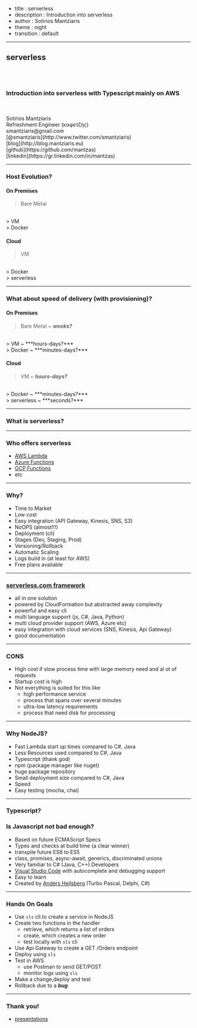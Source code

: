 - title : serverless
- description : Introduction into serverless 
- author : Sotirios Mantziaris
- theme : night
- transition : default

***

## serverless

<br />
<br />

### Introduction into serverless with Typescript mainly on AWS

<br />
<br />
Sotirios Mantziaris
<br />
Refreshment Engineer (καφετζής)
<br />
smantziaris@gmail.com
<br />
[@smantziaris](http://www.twitter.com/smantziaris)
<br />
[blog](http://blog.mantziaris.eu)
<br />
[github](https://github.com/mantzas)
<br />
[linkedin](https://gr.linkedin.com/in/mantzas)

***

### Host Evolution?

#### On Premises

> Bare Metal
<br />
> VM
<br />
> Docker

#### Cloud 

> VM
<br />
> Docker
<br />
> serverless

---

### What about speed of delivery (with provisioning)?

#### On Premises

> Bare Metal ~ ***weeks?***
<br />
> VM ~ ***hours-days?***
<br />
> Docker ~ ***minutes-days?***

#### Cloud 

> VM ~ ***hours-days?***
<br />
> Docker ~ ***minutes-days?***
<br />
> serverless ~ ***seconds?***

***

### What is serverless?

***

### Who offers serverless

- [AWS Lambda](https://aws.amazon.com/lambda/)
- [Azure Functions](https://docs.microsoft.com/en-us/azure/azure-functions/functions-overview)
- [GCP Functions](https://cloud.google.com/functions/)
- etc

---

### Why?

* Time to Market
* Low cost
* Easy integration (API Gateway, Kinesis, SNS, S3)
* NoOPS (almost!!!)
* Deployment (cli)
* Stages (Dev, Staging, Prod)
* Versioning/Rollback
* Automatic Scaling
* Logs build in (at least for AWS)
* Free plans available

---

### [serverless.com framework](https://serverless.com/)

* all in one solution
* powered by CloudFormation but abstracted away complexity
* powerful and easy cli
* multi language support (js, C#, Java, Python)
* multi cloud provider support (AWS, Azure etc)
* easy integration with cloud services (SNS, Kinesis, Api Gateway)
* good documentation

***

### CONS

* High cost if slow process time with large memory need and al ot of requests
* Startup cost is high
* Not everything is suited for this like
    * high performance service
    * process that spans over several minutes
    * ultra-low latency requirements    
    * process that need disk for processing

***

### Why NodeJS? 

* Fast Lambda start up times compared to C#, Java
* Less Resources used compared to C#, Java
* Typescript (thank god)
* npm (package manager like nuget)
* huge package repository
* Small deployment size compared to C#, Java
* Speed
* Easy testing (mocha, chai)

***

### Typescript?
### Is Javascript not bad enough?

* Based on future ECMAScript Specs
* Types and checks at build time (a clear winner)
* transpile future ES6 to ES5
* class, promises, async-await, generics, discriminated unions
* Very familiar to C# (Java, C++) Developers
* [Visual Studio Code](https://code.visualstudio.com/) with autocomplete and debugging support
* Easy to learn
* Created by [Anders Hejlsberg](https://en.wikipedia.org/wiki/Anders_Hejlsberg) (Turbo Pascal, Delphi, C#)

***

### Hands On Goals

* Use `sls` cli to create a service in NodeJS
* Create two functions in the handler
    * retrieve, which returns a list of orders
    * create, which creates a new order
    * test locally with `sls` cli
* Use Api Gateway to create a GET /Orders endpoint
* Deploy using `sls`
* Test in AWS
    * use Postman to send GET/POST
    * monitor logs using `sls`
* Make a change,deploy and test
* Rollback due to a ***bug***

***

### Thank you!

* [presentations](https://github.com/mantzas/presentations)
